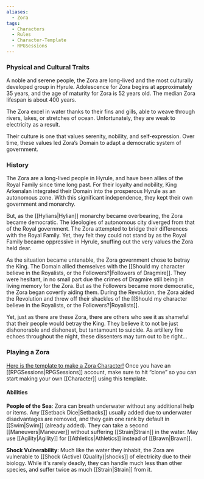 ```yaml
---
aliases:
  - Zora
tags:
  - Characters
  - Rules
  - Character-Template
  - RPGSessions
---
```

### Physical and Cultural Traits
A noble and serene people, the Zora are long-lived and the most culturally developed group in Hyrule. Adolescence for Zora begins at approximately 35 years, and the age of maturity for Zora is 52 years old. The median Zora lifespan is about 400 years.

The Zora excel in water thanks to their fins and gills, able to weave through rivers, lakes, or stretches of ocean. Unfortunately, they are weak to electricity as a result.

Their culture is one that values serenity, nobility, and self-expression. Over time, these values led Zora’s Domain to adapt a democratic system of government.

### History
The Zora are a long-lived people in Hyrule, and have been allies of the Royal Family since time long past. For their loyalty and nobility, King Arkenalan integrated their Domain into the prosperous Hyrule as an autonomous zone. With this significant independence, they kept their own government and monarchy.

But, as the [[Hylians|Hylian]] monarchy became overbearing, the Zora became democratic. The ideologies of autonomous city diverged from that of the Royal government. The Zora attempted to bridge their differences with the Royal Family. Yet, they felt they could not stand by as the Royal Family became oppressive in Hyrule, snuffing out the very values the Zora held dear.

As the situation became untenable, the Zora government chose to betray the King. The Domain allied themselves with the [[Should my character believe in the Royalists, or the Followers?|Followers of Dragmire]]. They were hesitant, in no small part due the crimes of Dragmire still being in living memory for the Zora. But as the Followers became more democratic, the Zora began covertly aiding them. During the Revolution, the Zora aided the Revolution and threw off their shackles of the [[Should my character believe in the Royalists, or the Followers?|Royalists]].

Yet, just as there are these Zora, there are others who see it as shameful that their people would betray the King. They believe it to not be just dishonorable and dishonest, but tantamount to suicide. As artillery fire echoes throughout the night, these dissenters may turn out to be right…





### Playing a Zora
[Here is the template to make a Zora Character!](https://app.rpgsessions.com/char/nds/6424fa2dc1a8f5a7fd1a5e78) Once you have an [[RPGSessions|RPGSessions]] account, make sure to hit “clone” so you can start making your own [[Character]] using this template.

#### Abilities
**People of the Sea**: Zora can breath underwater without any additional help or items. Any [[Setback Dice|Setbacks]] usually added due to underwater disadvantages are removed, and they gain one rank by default in [[Swim|Swim]] (already added). They can take a second [[Maneuvers|Maneuver]] without suffering [[Strain|Strain]] in the water. May use [[Agility|Agility]] for [[Athletics|Athletics]] instead of [[Brawn|Brawn]].

**Shock Vulnerability**: Much like the water they inhabit, the Zora are vulnerable to [[Shock (Active) (Quality)|shocks]] of electricity due to their biology. While it's rarely deadly, they can handle much less than other species, and suffer twice as much [[Strain|Strain]] from it.